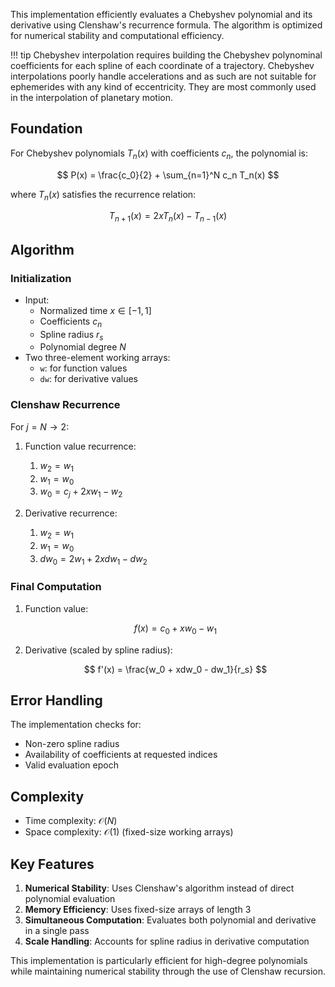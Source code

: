 This implementation efficiently evaluates a Chebyshev polynomial and its derivative using Clenshaw's recurrence formula. The algorithm is optimized for numerical stability and computational efficiency.

!!! tip
    Chebyshev interpolation requires building the Chebyshev polynominal coefficients for each spline of each coordinate of a trajectory. Chebyshev interpolations poorly handle accelerations and as such are not suitable for ephemerides with any kind of eccentricity. They are most commonly used in the interpolation of planetary motion.

## Foundation

For Chebyshev polynomials $T_n(x)$ with coefficients $c_n$, the polynomial is:

$$ P(x) = \frac{c_0}{2} + \sum_{n=1}^N c_n T_n(x) $$

where $T_n(x)$ satisfies the recurrence relation:

$$ T_{n+1}(x) = 2xT_n(x) - T_{n-1}(x) $$

## Algorithm

### Initialization

- Input: 
    - Normalized time $x \in [-1,1]$
    - Coefficients $c_n$
    - Spline radius $r_s$
    - Polynomial degree $N$
- Two three-element working arrays:
    - `w`: for function values
    - `dw`: for derivative values

### Clenshaw Recurrence

For $j = N \to 2$:

1. Function value recurrence:

    1. $w_2 = w_1$
    2. $w_1 = w_0$
    3. $w_0 = c_j + 2xw_1 - w_2$
     
1. Derivative recurrence:

    1. $w_2 = w_1$
    2. $w_1 = w_0$
    3. $dw_0 = 2w_1 + 2xdw_1 - dw_2$

### Final Computation

1. Function value:

    $$ f(x) = c_0 + xw_0 - w_1 $$

2. Derivative (scaled by spline radius):

    $$ f'(x) = \frac{w_0 + xdw_0 - dw_1}{r_s} $$

## Error Handling

The implementation checks for:

- Non-zero spline radius
- Availability of coefficients at requested indices
- Valid evaluation epoch

## Complexity

- Time complexity: $\mathcal{O}(N)$
- Space complexity: $\mathcal{O}(1)$ (fixed-size working arrays)

## Key Features

1. **Numerical Stability**: Uses Clenshaw's algorithm instead of direct polynomial evaluation
2. **Memory Efficiency**: Uses fixed-size arrays of length 3
3. **Simultaneous Computation**: Evaluates both polynomial and derivative in a single pass
4. **Scale Handling**: Accounts for spline radius in derivative computation

This implementation is particularly efficient for high-degree polynomials while maintaining numerical stability through the use of Clenshaw recursion.